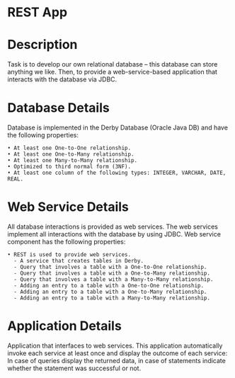 # REST App

# Description

Task is to develop our own relational database – this database can store anything we like. Then, to provide a web-service-based application that interacts with the database via JDBC.

# Database Details

Database is implemented in the Derby Database (Oracle Java DB) and have the following
properties:

    • At least one One-to-One relationship.
    • At least one One-to-Many relationship.
    • At least one Many-to-Many relationship.
    • Optimized to third normal form (3NF).
    • At least one column of the following types: INTEGER, VARCHAR, DATE, REAL.

# Web Service Details

All database interactions is provided as web services. The web services  implement all
interactions with the database by using JDBC. Web service component has the following
properties:

    • REST is used to provide web services.
      - A service that creates tables in Derby.
      - Query that involves a table with a One-to-One relationship.
      - Query that involves a table with a One-to-Many relationship.
      - Query that involves a table with a Many-to-Many relationship.
      - Adding an entry to a table with a One-to-One relationship.
      - Adding an entry to a table with a One-to-Many relationship.
      - Adding an entry to a table with a Many-to-Many relationship.

# Application Details

Application that interfaces to web services. This application  automatically
invoke each service at least once and display the outcome of each service: In case of queries display
the returned data, in case of statements indicate whether the statement was successful or not.

